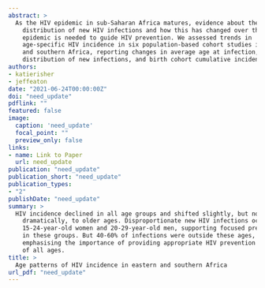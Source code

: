 ```yaml
---
abstract: >
  As the HIV epidemic in sub-Saharan Africa matures, evidence about the age
    distribution of new HIV infections and how this has changed over the
    epidemic is needed to guide HIV prevention. We assessed trends in
    age-specific HIV incidence in six population-based cohort studies in eastern
    and southern Africa, reporting changes in average age at infection, age
    distribution of new infections, and birth cohort cumulative incidence.  
authors:
- katierisher
- jeffeaton
date: "2021-06-24T00:00:00Z"
doi: "need_update"
pdflink: ""
featured: false
image:
  caption: 'need_update'
  focal_point: ""
  preview_only: false
links:
- name: Link to Paper
  url: need_update
publication: "need_update"
publication_short: "need_update"
publication_types:
- "2"
publishDate: "need_update"
summary: >
  HIV incidence declined in all age groups and shifted slightly, but not
    dramatically, to older ages. Disproportionate new HIV infections occur among
    15-24-year-old women and 20-29-year-old men, supporting focused prevention
    in these groups. But 40-60% of infections were outside these ages,
    emphasising the importance of providing appropriate HIV prevention to adults
    of all ages.
title: >
  Age patterns of HIV incidence in eastern and southern Africa
url_pdf: "need_update"
---
```

